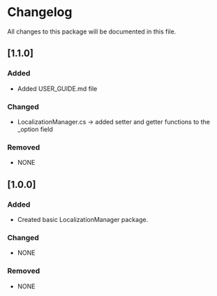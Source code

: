 # Changelog

All changes to this package will be documented in this file.

## [1.1.0]

### Added

- Added USER_GUIDE.md file

### Changed

- LocalizationManager.cs -> added setter and getter functions to the _option field

### Removed

- NONE


## [1.0.0]

### Added

- Created basic LocalizationManager package.

### Changed

- NONE

### Removed

- NONE
